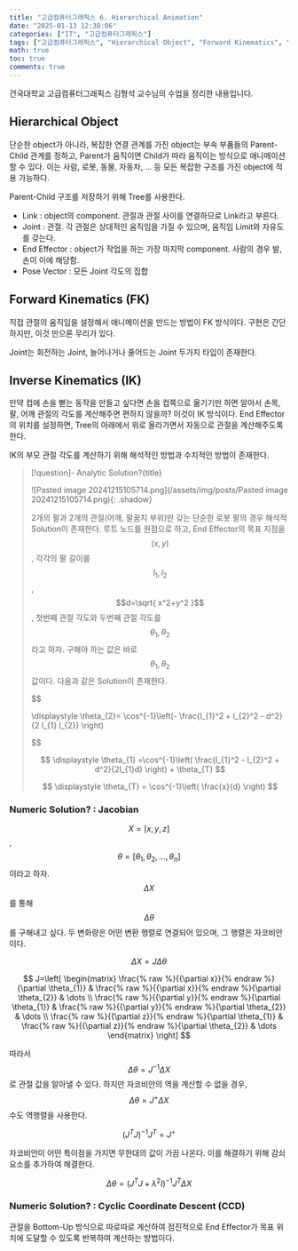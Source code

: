 ```yaml
---
title: "고급컴퓨터그래픽스 6. Hierarchical Animation"
date: "2025-01-13 12:38:06"
categories: ["IT", "고급컴퓨터그래픽스"]
tags: ["고급컴퓨터그래픽스", "Hierarchical Object", "Forward Kinematics", "Inverse Kinematics", "Parent-Child 구조", "자코비안", "CCD", "애니메이션"]
math: true
toc: true
comments: true
---
```


건국대학교 고급컴퓨터그래픽스 김형석 교수님의 수업을 정리한 내용입니다.

## Hierarchical Object

단순한 object가 아니라, 복잡한 연결 관계를 가진 object는 부속 부품들의 Parent-Child 관계를 정하고, Parent가 움직이면 Child가 따라 움직이는 방식으로 애니메이션 할 수 있다. 이는 사람, 로봇, 동물, 자동차, ... 등 모든 복잡한 구조를 가진 object에 적용 가능하다.

Parent-Child 구조를 저장하기 위해 Tree를 사용한다. 
- Link : object의 component. 관절과 관절 사이를 연결하므로 Link라고 부른다.
- Joint : 관절. 각 관절은 상대적인 움직임을 가질 수 있으며, 움직임 Limit와 자유도를 갖는다.
- End Effector : object가 작업을 하는 가장 마지막 component.  사람의 경우 발, 손이 이에 해당함.
- Pose Vector : 모든 Joint 각도의 집합

## Forward Kinematics (FK)

직접 관절의 움직임을 설정해서 애니메이션을 만드는 방법이 FK 방식이다. 구현은 간단하지만, 이것 만으론 무리가 있다.

Joint는 회전하는 Joint, 늘어나거나 줄어드는 Joint 두가지 타입이 존재한다.

## Inverse Kinematics (IK)

만약 컵에 손을 뻗는 동작을 만들고 싶다면 손을 컵쪽으로 옮기기만 하면 알아서 손목, 팔, 어깨 관절의 각도를 계산해주면 편하지 않을까? 이것이 IK 방식이다. End Effector의 위치를 설정하면, Tree의 아래에서 위로 올라가면서 자동으로 관절을 계산해주도록 한다.

IK의 부모 관절 각도를 계산하기 위해 해석적인 방법과 수치적인 방법이 존재한다.

> [!question]- Analytic Solution?{title}
> 
> ![Pasted image 20241215105714.png](/assets/img/posts/Pasted image 20241215105714.png){: .shadow}
> 
> 2개의 팔과 2개의 관절(어깨, 팔꿈치 부위)만 갖는 단순한 로봇 팔의 경우 해석적 Solution이 존재한다. 루트 노드를 원점으로 하고, End Effector의 목표 지점을 $$(x,y)$$, 각각의 팔 길이를 $$l_{1}, l_{2}$$, $$d=\sqrt{ x^2+y^2 }$$, 첫번째 관절 각도와 두번째 관절 각도를 $$\theta_{1}, \theta_{2}$$라고 하자. 구해야 하는 값은 바로 $$\theta_{1}, \theta_{2}$$ 값이다. 다음과 같은 Solution이 존재한다.
> 
> 
> 
> $$
> 
> \displaystyle \theta_{2}= \cos^{-1}\left(- \frac{l_{1}^2 + l_{2}^2 - d^2}{2 l_{1} l_{2}} \right)
> 
> $$
> 
> 
> 
> $$
> \displaystyle \theta_{1} =\cos^{-1}\left( \frac{l_{1}^2 - l_{2}^2 + d^2}{2l_{1}d} \right) + \theta_{T}
> $$
> 
> 
> $$
> \displaystyle \theta_{T} = \cos^{-1}\left( \frac{x}{d} \right)
> $$
> 

### Numeric Solution? : Jacobian

$$X=[x,y,z]$$, $$\theta=[\theta_{1},\theta_{2},\dots,\theta_{n}]$$이라고 하자. $$\Delta X$$를 통해 $$\Delta \theta$$를 구해내고 싶다. 두 변화량은 어떤 변환 행렬로 연결되어 있으며, 그 행렬은 자코비안이다.

$$
\Delta X=J\Delta \theta
$$


$$
J=\left[ \begin{matrix} \frac{% raw %}{{\partial x}}{% endraw %}{\partial \theta_{1}} & \frac{% raw %}{{\partial x}}{% endraw %}{\partial \theta_{2}} & \dots \\ \frac{% raw %}{{\partial y}}{% endraw %}{\partial \theta_{1}} & \frac{% raw %}{{\partial y}}{% endraw %}{\partial \theta_{2}} & \dots \\ \frac{% raw %}{{\partial z}}{% endraw %}{\partial \theta_{1}} & \frac{% raw %}{{\partial z}}{% endraw %}{\partial \theta_{2}} & \dots \end{matrix} \right]
$$


따라서  $$\Delta \theta=J^{-1} \Delta X$$로 관절 값을 알아낼 수 있다. 하지만 자코비안의 역을 계산할 수 없을 경우, $$\Delta \theta = J^+ \Delta X$$ 수도 역행렬을 사용한다. 

$$
(J^T J)^{-1} J^T = J^+
$$


자코비안이 어떤 특이점을 가지면 무한대의 값이 가끔 나온다. 이를 해결하기 위해 감쇠 요소를 추가하여 해결한다. 

$$
\Delta \theta = (J^TJ + \lambda^2 I)^{-1}J^T \Delta X
$$


### Numeric Solution? : Cyclic Coordinate Descent (CCD)

관절을 Bottom-Up 방식으로 따로따로 계산하여 점진적으로 End Effector가 목표 위치에 도달할 수 있도록 반복하여 계산하는 방법이다.